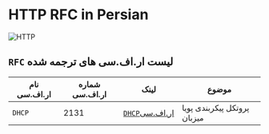 # HTTP RFC in Persian 

![HTTP](https://nebulab.com/assets/blog/img/posts/driving-organizational-change-with-rfcs/driving_organizational_change_with_rfcs_blogpost_cover.jpg)

<div dir="auto">

##  ‍‍`RFC` لیست ار.اف.سی های ترجمه شده
 نام ار.اف.سی | شماره ار.اف.سی | لینک | موضوع
 | ---| --- |--- | ---
 `DHCP` | 2131 | [`DHCP`ار.اف.سی](./RFC-2131.pdf) | پروتکل پیکربندی پویا میزبان
